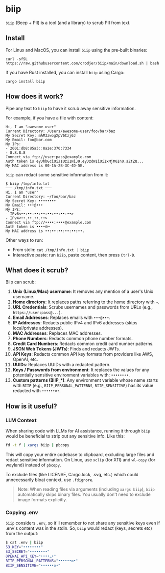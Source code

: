 # biip
`biip` (Beep + PII) is a tool (and a library) to scrub PII from text.

## Install
For Linux and MacOS, you can install `biip` using the pre-built binaries:
```
curl -sfSL https://raw.githubusercontent.com/crodjer/biip/main/download.sh | bash
```

If you have Rust installed, you can install `biip` using Cargo:
```
cargo install biip
```

## How does it work?
Pipe any text to `biip` to have it scrub away sensitive information.

For example, if you have a file with content:

```
Hi, I am "awesome-user"
Current Directory: /Users/awesome-user/foo/bar/baz
My Secret Key: mAM3zwogXpV6Czj6J
My Email: foo@bar.com
My IPs:
- 2001:db8:85a3::8a2e:370:7334
- 8.8.8.8
Connect via ftp://user:pass@example.com
Auth token is eyJhbGciOiJIUzI1NiJ9.eyJzdWIiOiIxMjM0In0.sZtZQ...
My MAC address is 00-1A-2B-3C-4D-5E.
```

`biip` can redact some sensitive information from it:

```
$ biip /tmp/info.txt
─── /tmp/info.txt ───
Hi, I am "user"
Current Directory: ~/foo/bar/baz
My Secret Key: ••••••••
My Email: •••@•••
My IPs:
- IPv6<••:••:••:••:••:••:••:••>
- IPv4<••.••.••.••>
Connect via ftp://••••:••••@example.com
Auth token is ••••🌐•
My MAC address is ••:••:••:••:••:••.
```

Other ways to run:

- From stdin: `cat /tmp/info.txt | biip`
- Interactive paste: run `biip`, paste content, then press `Ctrl-D`.

## What does it scrub?
Biip can scrub:

 1. **Unix (Linux/Mac) username**: It removes any mention of a user's Unix username.
 2. **Home directory**: It replaces paths referring to the home directory with `~`.
 3. **URL Credentials**: Scrubs usernames and passwords from URLs (e.g., `https://user:pass@...`).
 4. **Email Addresses**: Replaces emails with `•••@•••`.
 5. **IP Addresses**: Redacts public IPv4 and IPv6 addresses (skips local/private addresses).
 6. **MAC Addresses**: Replaces MAC addresses.
 7. **Phone Numbers**: Redacts common phone number formats.
 8. **Credit Card Numbers**: Redacts common credit card number patterns.
 9. **JSON Web Tokens (JWTs)**: Finds and redacts JWTs.
 10. **API Keys**: Redacts common API key formats from providers like AWS, OpenAI, etc.
 11. **UUIDs**: Replaces UUIDs with a redacted pattern.
 12. **Keys / Passwords from environment**: It replaces the values for any potentially sensitive environment variables with: `••••••••`.
 13. **Custom patterns (BIIP_*)**: Any environment variable whose name starts with `BIIP` (e.g., `BIIP_PERSONAL_PATTERNS`, `BIIP_SENSITIVE`) has its value redacted with `••••••⚙•`.

## How is it useful?

### LLM Context
When sharing code with LLMs for AI assistance, running it through `biip` would
be beneficial to strip out any sensitive info. Like this:

```bash
fd -t f | xargs biip | pbcopy
```

This will copy your entire codebase to clipboard, excluding large files and
redact sensitive information. On Linux, use `xclip` (for X11) and `wl-copy` (for
wayland) instead of `pbcopy`.

To exclude files (like LICENSE, Cargo.lock, .svg, etc.) which could unnecessarily
bloat context, use `.fdignore`.

> Note: When reading files via arguments (including `xargs biip`), `biip`
> automatically skips binary files. You usually don't need to exclude image
> formats explicitly.

### Copying .env
`biip` considers `.env`, so it'll remember to not share any sensitive keys even
if .env's content was in the stdin.
So, `biip` would redact (keys, secrets etc) from the output:

```sh
$ cat .env | biip
S3_KEY="••••••••"
S3_SECRET="••••••••"
OPENAI_API_KEY="••••☁️•"
BIIP_PERSONAL_PATTERNS="••••••⚙•"
BIIP_SENSITIVE="••••••⚙•"
```
